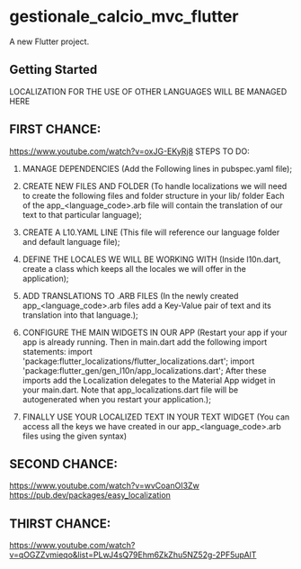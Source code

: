 # gestionale_calcio_mvc_flutter

A new Flutter project.

## Getting Started

LOCALIZATION FOR THE USE OF OTHER LANGUAGES WILL BE MANAGED HERE


## FIRST CHANCE:

https://www.youtube.com/watch?v=oxJG-EKyRj8
STEPS TO DO:
1. MANAGE DEPENDENCIES (Add the Following lines in pubspec.yaml file);

2. CREATE NEW FILES AND FOLDER (To handle localizations we will need to create the following files and folder structure in your lib/ folder
Each of the app_<language_code>.arb file will contain the translation of our text to that particular language);

3. CREATE A L10.YAML LINE (This file will reference our language folder and default language file);

4. DEFINE THE LOCALES WE WILL BE WORKING WITH (Inside l10n.dart, create a class which keeps all the locales we will offer in the application);

5. ADD TRANSLATIONS TO .ARB FILES (In the newly created app_<language_code>.arb files add a Key-Value pair of text and its translation into that language.);

6. CONFIGURE THE MAIN WIDGETS IN OUR APP (Restart your app if your app is already running. Then in main.dart add the following import statements:
       import 'package:flutter_localizations/flutter_localizations.dart';
       import 'package:flutter_gen/gen_l10n/app_localizations.dart';
   After these imports add the Localization delegates to the Material App widget in your main.dart. Note that app_localizations.dart file will be autogenerated when you restart your application.);

7. FINALLY USE YOUR LOCALIZED TEXT IN YOUR TEXT WIDGET (You can access all the keys we have created in our app_<language_code>.arb files using the given syntax)


## SECOND CHANCE:
https://www.youtube.com/watch?v=wvCoanOI3Zw
https://pub.dev/packages/easy_localization

## THIRST CHANCE:
https://www.youtube.com/watch?v=qOGZZvmieqo&list=PLwJ4sQ79Ehm6ZkZhu5NZ52g-2PF5upAlT